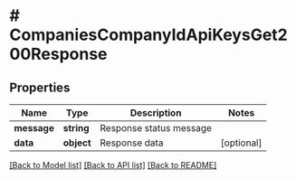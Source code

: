 # # CompaniesCompanyIdApiKeysGet200Response

## Properties

Name | Type | Description | Notes
------------ | ------------- | ------------- | -------------
**message** | **string** | Response status message |
**data** | **object** | Response data | [optional]

[[Back to Model list]](../../README.md#models) [[Back to API list]](../../README.md#endpoints) [[Back to README]](../../README.md)
